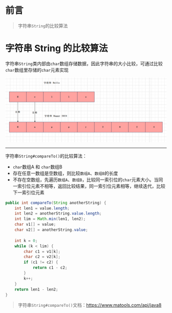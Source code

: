 # 前言

> 字符串`String`的比较算法

# 字符串 String 的比较算法

字符串`String`类内部由`char`数组存储数据，因此字符串的大小比较，可通过比较`char`数组里存储的`char`元素实现

![](./../../../assets/img/c/C_107.png)

---

字符串`String#compareTo()`的比较算法：

- `char`数组A 和 `char`数组B
- 存在任意一数组是空数组，则比较`数组A`、`数组B`的长度
- 不存在空数组，先遍历`数组A`、`数组B`，比较同一索引位的`char`元素大小。当同一索引位元素不相等，返回比较结果，同一索引位元素相等，继续迭代，比较下一索引位元素

```java 
public int compareTo(String anotherString) {
    int len1 = value.length;
    int len2 = anotherString.value.length;
    int lim = Math.min(len1, len2);
    char v1[] = value;
    char v2[] = anotherString.value;

    int k = 0;
    while (k < lim) {
        char c1 = v1[k];
        char c2 = v2[k];
        if (c1 != c2) {
            return c1 - c2;
        }
        k++;
    }
    return len1 - len2;
}
```

> 字符串`String#compareTo()`文档：https://www.matools.com/api/java8
